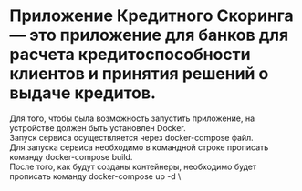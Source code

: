 # Приложение Кредитного Скоринга — это приложение для банков для расчета кредитоспособности клиентов и принятия решений о выдаче кредитов.
Для того, чтобы была возможность запустить приложение, на устройстве должен быть установлен Docker.\
Запуск сервиса осуществляется через docker-compose файл.\
Для запуска сервиса необходимо в командной строке прописать команду docker-compose build. \
После того, как будут созданы контейнеры, необходимо будет прописать команду docker-compose up -d \
